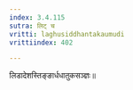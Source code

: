 ```yaml
---
index: 3.4.115
sutra: लिट् च
vritti: laghusiddhantakaumudi
vrittiindex: 402

---
```

लिडादेशस्तिङ्ङार्धधातुकसञ्ज्ञः॥